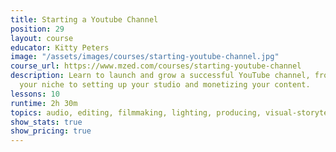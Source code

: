 ```yaml
---
title: Starting a Youtube Channel
position: 29
layout: course
educator: Kitty Peters
image: "/assets/images/courses/starting-youtube-channel.jpg"
course_url: https://www.mzed.com/courses/starting-youtube-channel
description: Learn to launch and grow a successful YouTube channel, from choosing
  your niche to setting up your studio and monetizing your content.
lessons: 10
runtime: 2h 30m
topics: audio, editing, filmmaking, lighting, producing, visual-storytelling
show_stats: true
show_pricing: true
---
```


